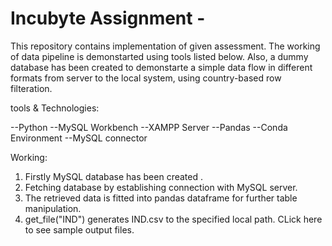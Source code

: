 # Incubyte Assignment -
This repository contains implementation of given assessment. The working of data pipeline is demonstarted using tools listed below. Also, a dummy database has been created to demonstarte a simple data flow in different formats from server to the local system, using country-based row filteration.

tools & Technologies:

--Python
--MySQL Workbench
--XAMPP Server
--Pandas
--Conda Environment
--MySQL connector

Working:
1)  Firstly MySQL database has been created .
2)  Fetching database by establishing connection with MySQL server.
3)  The retrieved data is fitted into pandas dataframe for further table manipulation.
4)  get_file("IND") generates IND.csv to the specified local path. CLick here to see sample output files.

